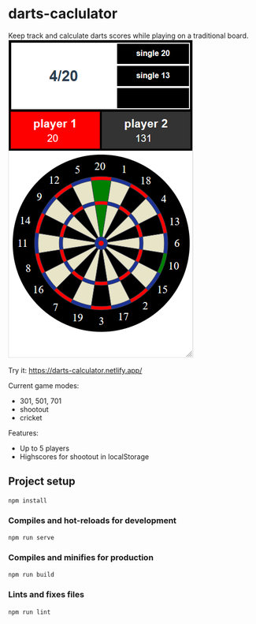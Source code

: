 # darts-caclulator

Keep track and calculate darts scores while playing on a traditional board.  
![](darts-app.png)

Try it: https://darts-calculator.netlify.app/

Current game modes:
- 301, 501, 701
- shootout
- cricket

Features:
- Up to 5 players
- Highscores for shootout in localStorage

## Project setup
```
npm install
```

### Compiles and hot-reloads for development
```
npm run serve
```

### Compiles and minifies for production
```
npm run build
```

### Lints and fixes files
```
npm run lint
```
